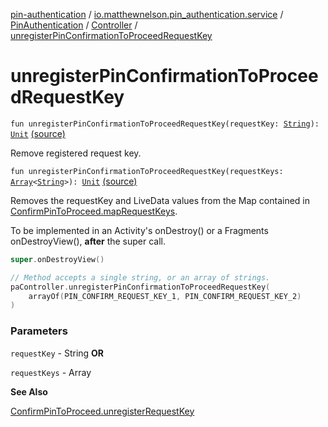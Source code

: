 [pin-authentication](../../../index.md) / [io.matthewnelson.pin_authentication.service](../../index.md) / [PinAuthentication](../index.md) / [Controller](index.md) / [unregisterPinConfirmationToProceedRequestKey](./unregister-pin-confirmation-to-proceed-request-key.md)

# unregisterPinConfirmationToProceedRequestKey

`fun unregisterPinConfirmationToProceedRequestKey(requestKey: `[`String`](https://kotlinlang.org/api/latest/jvm/stdlib/kotlin/-string/index.html)`): `[`Unit`](https://kotlinlang.org/api/latest/jvm/stdlib/kotlin/-unit/index.html) [(source)](https://github.com/05nelsonm/pin-authentication/blob/master/pin-authentication/src/main/java/io/matthewnelson/pin_authentication/service/PinAuthentication.kt#L688)

Remove registered request key.

`fun unregisterPinConfirmationToProceedRequestKey(requestKeys: `[`Array`](https://kotlinlang.org/api/latest/jvm/stdlib/kotlin/-array/index.html)`<`[`String`](https://kotlinlang.org/api/latest/jvm/stdlib/kotlin/-string/index.html)`>): `[`Unit`](https://kotlinlang.org/api/latest/jvm/stdlib/kotlin/-unit/index.html) [(source)](https://github.com/05nelsonm/pin-authentication/blob/master/pin-authentication/src/main/java/io/matthewnelson/pin_authentication/service/PinAuthentication.kt#L705)

Removes the requestKey and LiveData values from the Map
contained in [ConfirmPinToProceed.mapRequestKeys](#).

To be implemented in an Activity's onDestroy() or a
Fragments onDestroyView(), **after** the super call.

``` kotlin
super.onDestroyView()

// Method accepts a single string, or an array of strings.
paController.unregisterPinConfirmationToProceedRequestKey(
    arrayOf(PIN_CONFIRM_REQUEST_KEY_1, PIN_CONFIRM_REQUEST_KEY_2)
)
```

### Parameters

`requestKey` - String **OR**

`requestKeys` - Array

**See Also**

[ConfirmPinToProceed.unregisterRequestKey](#)

